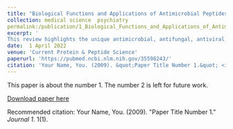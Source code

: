 ```yaml
---
title: "Biological Functions and Applications of Antimicrobial Peptides"
collection: medical science  psychiatry
permalink:/publication/1_Biological_Functions_and_Applications_of_Antimicrobial_Peptides
excerpt: '
This review highlights the unique antimicrobial, antifungal, antiviral, antiparasitic, and antitumor properties of antimicrobial peptides (AMPs), their research progress, and discusses the challenges and potential directions for their application due to their effectiveness and lack of resistance.'
date:  1 April 2022
venue: 'Current Protein & Peptide Science'
paperurl: 'https://pubmed.ncbi.nlm.nih.gov/35598243/'
citation: 'Your Name, You. (2009). &quot;Paper Title Number 1.&quot; <i>Journal 1</i>. 1(1).'
---
```

This paper is about the number 1. The number 2 is left for future work.

[Download paper here](https://www.eurekaselect.com/article/123783)


Recommended citation: Your Name, You. (2009). "Paper Title Number 1." <i>Journal 1</i>. 1(1).
